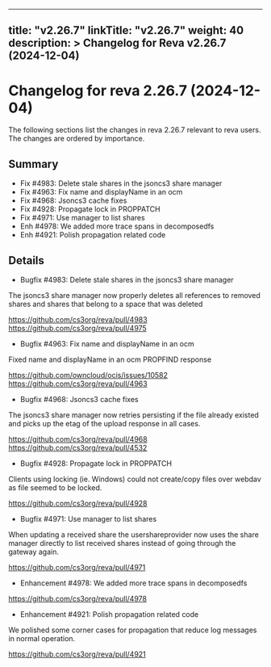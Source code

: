 
---
title: "v2.26.7"
linkTitle: "v2.26.7"
weight: 40
description: >
  Changelog for Reva v2.26.7 (2024-12-04)
---

Changelog for reva 2.26.7 (2024-12-04)
=======================================

The following sections list the changes in reva 2.26.7 relevant to
reva users. The changes are ordered by importance.

Summary
-------

*   Fix #4983: Delete stale shares in the jsoncs3 share manager
*   Fix #4963: Fix name and displayName in an ocm
*   Fix #4968: Jsoncs3 cache fixes
*   Fix #4928: Propagate lock in PROPPATCH
*   Fix #4971: Use manager to list shares
*   Enh #4978: We added more trace spans in decomposedfs
*   Enh #4921: Polish propagation related code

Details
-------

*   Bugfix #4983: Delete stale shares in the jsoncs3 share manager

   The jsoncs3 share manager now properly deletes all references to removed shares and shares
   that belong to a space that was deleted

   https://github.com/cs3org/reva/pull/4983
   https://github.com/cs3org/reva/pull/4975

*   Bugfix #4963: Fix name and displayName in an ocm

   Fixed name and displayName in an ocm PROPFIND response

   https://github.com/owncloud/ocis/issues/10582
   https://github.com/cs3org/reva/pull/4963

*   Bugfix #4968: Jsoncs3 cache fixes

   The jsoncs3 share manager now retries persisting if the file already existed and picks up the
   etag of the upload response in all cases.

   https://github.com/cs3org/reva/pull/4968
   https://github.com/cs3org/reva/pull/4532

*   Bugfix #4928: Propagate lock in PROPPATCH

   Clients using locking (ie. Windows) could not create/copy files over webdav as file seemed to
   be locked.

   https://github.com/cs3org/reva/pull/4928

*   Bugfix #4971: Use manager to list shares

   When updating a received share the usershareprovider now uses the share manager directly to
   list received shares instead of going through the gateway again.

   https://github.com/cs3org/reva/pull/4971

*   Enhancement #4978: We added more trace spans in decomposedfs

   https://github.com/cs3org/reva/pull/4978

*   Enhancement #4921: Polish propagation related code

   We polished some corner cases for propagation that reduce log messages in normal operation.

   https://github.com/cs3org/reva/pull/4921

